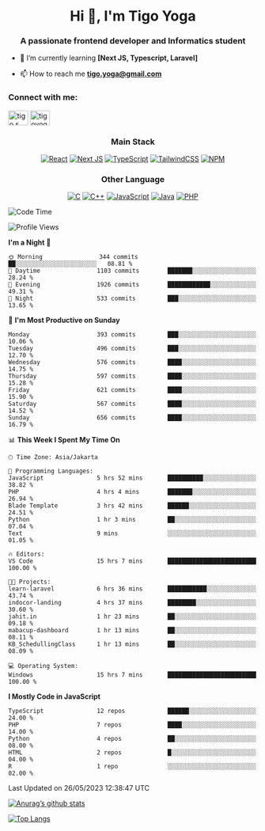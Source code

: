 
<h1 align="center">Hi 👋, I'm Tigo Yoga</h1>
<h3 align="center">A passionate frontend developer and Informatics student</h3>

- 🌱 I’m currently learning **[Next JS, Typescript, Laravel]**

- 📫 How to reach me **tigo.yoga@gmail.com**

<h3 align="left">Connect with me:</h3>
<p align="left">
<a href="https://linkedin.com/in/tigo s yoga" target="blank"><img align="center" src="https://raw.githubusercontent.com/rahuldkjain/github-profile-readme-generator/master/src/images/icons/Social/linked-in-alt.svg" alt="tigo s yoga" height="30" width="40" /></a>
<a href="https://instagram.com/tigoyoga" target="blank"><img align="center" src="https://raw.githubusercontent.com/rahuldkjain/github-profile-readme-generator/master/src/images/icons/Social/instagram.svg" alt="tigoyoga" height="30" width="40" /></a>
</p>



<h3 align="center">Main Stack</h3>
<div align="center">
  
  <a href="">![React](https://img.shields.io/badge/react-%2320232a.svg?style=for-the-badge&logo=react&logoColor=%2361DAFB)</a>
  <a href="">![Next JS](https://img.shields.io/badge/Next-black?style=for-the-badge&logo=next.js&logoColor=white)</a>
   <a href="">![TypeScript](https://img.shields.io/badge/typescript-%23007ACC.svg?style=for-the-badge&logo=typescript&logoColor=white)</a>
  <a href="">![TailwindCSS](https://img.shields.io/badge/tailwindcss-%2338B2AC.svg?style=for-the-badge&logo=tailwind-css&logoColor=white)</a>
  <a href="">![NPM](https://img.shields.io/badge/NPM-%23000000.svg?style=for-the-badge&logo=npm&logoColor=white)</a>
</div>
<h3 align="center">Other Language</h3>
<div align="center">
  
  <a href="">![C](https://img.shields.io/badge/c-%2300599C.svg?style=for-the-badge&logo=c&logoColor=white)</a>
  <a href="">![C++](https://img.shields.io/badge/c++-%2300599C.svg?style=for-the-badge&logo=c%2B%2B&logoColor=white)</a>
  <a href="">![JavaScript](https://img.shields.io/badge/javascript-%23323330.svg?style=for-the-badge&logo=javascript&logoColor=%23F7DF1E)</a>
  <a href="">![Java](https://img.shields.io/badge/java-%23ED8B00.svg?style=for-the-badge&logo=java&logoColor=white)</a>
  <a href="">![PHP](https://img.shields.io/badge/php-%23777BB4.svg?style=for-the-badge&logo=php&logoColor=white)</a>
</div>

<!--START_SECTION:waka-->
![Code Time](http://img.shields.io/badge/Code%20Time-353%20hrs%2033%20mins-blue)

![Profile Views](http://img.shields.io/badge/Profile%20Views-8-blue)

**I'm a Night 🦉** 

```text
🌞 Morning                344 commits         ██░░░░░░░░░░░░░░░░░░░░░░░   08.81 % 
🌆 Daytime                1103 commits        ███████░░░░░░░░░░░░░░░░░░   28.24 % 
🌃 Evening                1926 commits        ████████████░░░░░░░░░░░░░   49.31 % 
🌙 Night                  533 commits         ███░░░░░░░░░░░░░░░░░░░░░░   13.65 % 
```
📅 **I'm Most Productive on Sunday** 

```text
Monday                   393 commits         ███░░░░░░░░░░░░░░░░░░░░░░   10.06 % 
Tuesday                  496 commits         ███░░░░░░░░░░░░░░░░░░░░░░   12.70 % 
Wednesday                576 commits         ████░░░░░░░░░░░░░░░░░░░░░   14.75 % 
Thursday                 597 commits         ████░░░░░░░░░░░░░░░░░░░░░   15.28 % 
Friday                   621 commits         ████░░░░░░░░░░░░░░░░░░░░░   15.90 % 
Saturday                 567 commits         ████░░░░░░░░░░░░░░░░░░░░░   14.52 % 
Sunday                   656 commits         ████░░░░░░░░░░░░░░░░░░░░░   16.79 % 
```


📊 **This Week I Spent My Time On** 

```text
🕑︎ Time Zone: Asia/Jakarta

💬 Programming Languages: 
JavaScript               5 hrs 52 mins       ██████████░░░░░░░░░░░░░░░   38.82 % 
PHP                      4 hrs 4 mins        ███████░░░░░░░░░░░░░░░░░░   26.94 % 
Blade Template           3 hrs 42 mins       ██████░░░░░░░░░░░░░░░░░░░   24.51 % 
Python                   1 hr 3 mins         ██░░░░░░░░░░░░░░░░░░░░░░░   07.04 % 
Text                     9 mins              ░░░░░░░░░░░░░░░░░░░░░░░░░   01.05 % 

🔥 Editors: 
VS Code                  15 hrs 7 mins       █████████████████████████   100.00 % 

🐱‍💻 Projects: 
learn-laravel            6 hrs 36 mins       ███████████░░░░░░░░░░░░░░   43.74 % 
indocor-landing          4 hrs 37 mins       ████████░░░░░░░░░░░░░░░░░   30.60 % 
jahit.in                 1 hr 23 mins        ██░░░░░░░░░░░░░░░░░░░░░░░   09.18 % 
mabacup-dashboard        1 hr 13 mins        ██░░░░░░░░░░░░░░░░░░░░░░░   08.11 % 
KB_SchedullingClass      1 hr 13 mins        ██░░░░░░░░░░░░░░░░░░░░░░░   08.09 % 

💻 Operating System: 
Windows                  15 hrs 7 mins       █████████████████████████   100.00 % 
```

**I Mostly Code in JavaScript** 

```text
TypeScript               12 repos            ██████░░░░░░░░░░░░░░░░░░░   24.00 % 
PHP                      7 repos             ████░░░░░░░░░░░░░░░░░░░░░   14.00 % 
Python                   4 repos             ██░░░░░░░░░░░░░░░░░░░░░░░   08.00 % 
HTML                     2 repos             █░░░░░░░░░░░░░░░░░░░░░░░░   04.00 % 
R                        1 repo              ░░░░░░░░░░░░░░░░░░░░░░░░░   02.00 % 
```




 Last Updated on 26/05/2023 12:38:47 UTC
<!--END_SECTION:waka-->

[![Anurag’s github stats](https://github-readme-stats.vercel.app/api?username=tigoyoga)](https://github.com/tigoyoga)

[![Top Langs](https://github-readme-stats.vercel.app/api/top-langs/?username=tigoyoga&layout=compact)](https://github.com/tigoyoga)
